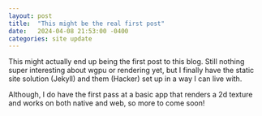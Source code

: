 ```yaml
---
layout: post
title:  "This might be the real first post"
date:   2024-04-08 21:53:00 -0400
categories: site update
---
```

This might actually end up being the first post to this blog. Still nothing
super interesting about wgpu or rendering yet, but I finally have the static
site solution (Jekyll) and them (Hacker) set up in a way I can live with.

Although, I do have the first pass at a basic app that renders a 2d texture and
works on both native and web, so more to come soon!